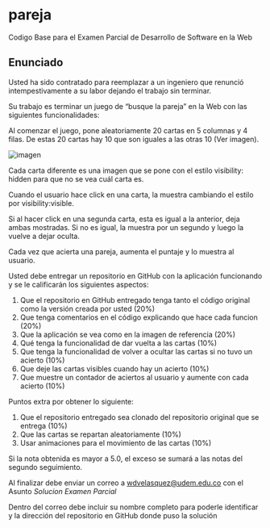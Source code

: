 # pareja
Codigo Base para el Examen Parcial de Desarrollo de Software en la Web

## Enunciado
Usted ha sido contratado para reemplazar a un ingeniero que renunció intempestivamente 
a su labor dejando el trabajo sin terminar.

Su trabajo es terminar un juego de “busque la pareja” en la Web con las siguientes 
funcionalidades:

Al comenzar el juego, pone aleatoriamente 20 cartas en 5 columnas y 4 filas. 
De estas 20 cartas hay 10 que son iguales a las otras 10 (Ver imagen).

![imagen]( https://raw.githubusercontent.com/dswudem/pareja/master/doc/mockup.png "Asi debe quedar su aplicación")

Cada carta diferente es una imagen que se pone con el estilo visibility: hidden 
para que no se vea cuál carta es.

Cuando el usuario hace click en una carta, la muestra cambiando el estilo por 
visibility:visible. 

Si al hacer click en una segunda carta, esta es igual a la anterior, deja ambas 
mostradas. Si no es igual, la muestra por un segundo y luego la vuelve a dejar oculta.

Cada vez que acierta una pareja, aumenta el puntaje y lo muestra al usuario.

Usted debe entregar un repositorio en GitHub con la aplicación funcionando y se 
le calificarán los siguientes aspectos:

1.	Que el repositorio en GitHub entregado tenga tanto el código original como 
la versión creada por usted (20%)
2.	Que tenga comentarios en el código explicando que hace cada funcion (20%)
2.	Que la aplicación se vea como en la imagen de referencia (20%)
3.	Qué tenga la funcionalidad de dar vuelta a las cartas (10%)
4.	Que tenga la funcionalidad de volver a ocultar las cartas si no tuvo un acierto (10%)
5.	Que deje las cartas visibles cuando hay un acierto (10%)
6.	Que muestre un contador de aciertos al usuario y aumente con cada acierto (10%)

Puntos extra por obtener lo siguiente:
1.	Que el repositorio entregado sea clonado del repositorio original que se entrega (10%)
2.	Que las cartas se repartan aleatoriamente (10%)
3.	Usar animaciones para el movimiento de las cartas (10%)

Si la nota obtenida es mayor a 5.0, el exceso se sumará a las notas del segundo seguimiento.

Al finalizar debe enviar un correo a wdvelasquez@udem.edu.co con el Asunto *Solucion 
Examen Parcial*

Dentro del correo debe incluir su nombre completo para poderle identificar y la dirección 
del repositorio en GitHub donde puso la solución